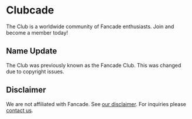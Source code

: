 # Clubcade

The Club is a worldwide community of Fancade enthusiasts. Join and become a member today!

## Name Update

The Club was previously known as the Fancade Club. This was changed due to copyright issues.

## Disclaimer

We are not affiliated with Fancade. See [our disclaimer](https://fancade.club/disclaimer). For inquiries please [contact us](https://fancade.club/contact).
